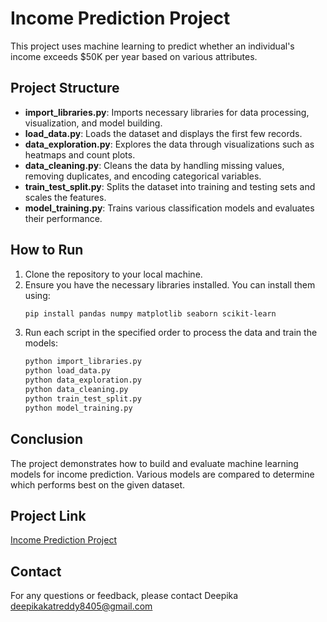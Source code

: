 # Income Prediction Project

This project uses machine learning to predict whether an individual's income exceeds $50K per year based on various attributes.

## Project Structure

- **import_libraries.py**: Imports necessary libraries for data processing, visualization, and model building.
- **load_data.py**: Loads the dataset and displays the first few records.
- **data_exploration.py**: Explores the data through visualizations such as heatmaps and count plots.
- **data_cleaning.py**: Cleans the data by handling missing values, removing duplicates, and encoding categorical variables.
- **train_test_split.py**: Splits the dataset into training and testing sets and scales the features.
- **model_training.py**: Trains various classification models and evaluates their performance.

## How to Run

1. Clone the repository to your local machine.
2. Ensure you have the necessary libraries installed. You can install them using:
    ```bash
    pip install pandas numpy matplotlib seaborn scikit-learn
    ```
3. Run each script in the specified order to process the data and train the models:
    ```bash
    python import_libraries.py
    python load_data.py
    python data_exploration.py
    python data_cleaning.py
    python train_test_split.py
    python model_training.py
    ```

## Conclusion

The project demonstrates how to build and evaluate machine learning models for income prediction. Various models are compared to determine which performs best on the given dataset.

## Project Link

[Income Prediction Project](https://github.com/deepikakatreddy/income_prediction_project)

## Contact

For any questions or feedback, please contact 
Deepika
deepikakatreddy8405@gmail.com
